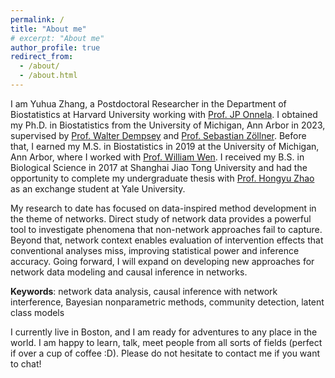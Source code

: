 ```yaml
---
permalink: /
title: "About me"
# excerpt: "About me"
author_profile: true
redirect_from: 
  - /about/
  - /about.html
---
```


I am Yuhua Zhang, a Postdoctoral Researcher in the Department of Biostatistics at Harvard University working with [Prof. JP Onnela](https://hsph.harvard.edu/profile/jp-onnela/). I obtained my Ph.D. in Biostatistics from the University of Michigan, Ann Arbor in 2023, supervised by [Prof. Walter Dempsey](https://sph.umich.edu/faculty-profiles/dempsey-walter.html) and [Prof. Sebastian Zöllner](https://sph.umich.edu/faculty-profiles/zollner-sebastian.html). Before that, I earned my M.S. in Biostatistics in 2019 at the University of Michigan, Ann Arbor, where I worked with [Prof. William Wen](https://sph.umich.edu/faculty-profiles/wen-xiaoquan.html). I received my B.S. in Biological Science in 2017 at Shanghai Jiao Tong University and had the opportunity to complete my undergraduate thesis with [Prof. Hongyu Zhao](https://ysph.yale.edu/profile/hongyu_zhao/) as an exchange student at Yale University.

My research to date has focused on data-inspired method development in the theme of networks. Direct
study of network data provides a powerful tool to investigate phenomena that non-network approaches fail to
capture. Beyond that, network context enables evaluation of intervention effects that conventional analyses
miss, improving statistical power and inference accuracy. Going forward, I will expand on developing new
approaches for network data modeling and causal inference in networks.

**Keywords**: network data analysis, causal inference with network interference, Bayesian nonparametric methods, community detection, latent class models

I currently live in Boston, and I am ready for adventures to any place in the world. I am happy to learn, talk, meet people from all sorts of fields (perfect if over a cup of coffee :D). Please do not hesitate to contact me if you want to chat!
